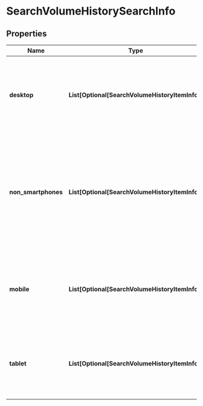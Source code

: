 # SearchVolumeHistorySearchInfo


## Properties

| Name | Type | Description | Notes |
|------------ | ------------- | ------------- | -------------|
**desktop** | **List[Optional[SearchVolumeHistoryItemInfo]]** | device type = desktop<br>contains historical search volume data for searches made from desktop devices |[optional]|
**non_smartphones** | **List[Optional[SearchVolumeHistoryItemInfo]]** | device type = non-smartphones<br>contains historical search volume data for searches made from feature phones (non-smartphone mobile devices) |[optional]|
**mobile** | **List[Optional[SearchVolumeHistoryItemInfo]]** | device type = mobile<br>contains historical search volume data for searches made from mobile devices |[optional]|
**tablet** | **List[Optional[SearchVolumeHistoryItemInfo]]** | device type = tablet<br>contains historical search volume data for searches made from tablets |[optional]|